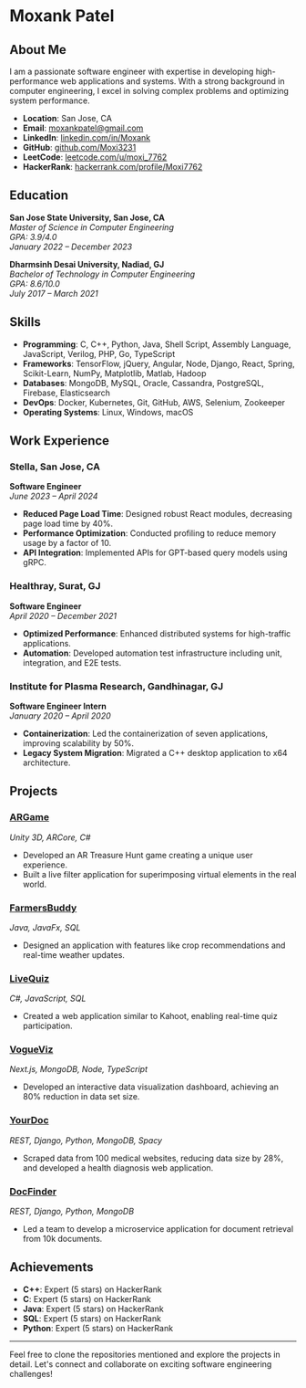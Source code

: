 # Moxank Patel


## About Me
I am a passionate software engineer with expertise in developing high-performance web applications and systems. With a strong background in computer engineering, I excel in solving complex problems and optimizing system performance.

- **Location**: San Jose, CA
- **Email**: moxankpatel@gmail.com
- **LinkedIn**: [linkedin.com/in/Moxank](https://www.linkedin.com/in/Moxank/)
- **GitHub**: [github.com/Moxi3231](https://github.com/Moxi3231)
- **LeetCode**: [leetcode.com/u/moxi_7762](https://leetcode.com/u/moxi_7762/)
- **HackerRank**: [hackerrank.com/profile/Moxi7762](https://www.hackerrank.com/profile/Moxi7762)

## Education

**San Jose State University, San Jose, CA**  
*Master of Science in Computer Engineering*  
*GPA: 3.9/4.0*  
*January 2022 – December 2023*

**Dharmsinh Desai University, Nadiad, GJ**  
*Bachelor of Technology in Computer Engineering*  
*GPA: 8.6/10.0*  
*July 2017 – March 2021*

## Skills

- **Programming**: C, C++, Python, Java, Shell Script, Assembly Language, JavaScript, Verilog, PHP, Go, TypeScript
- **Frameworks**: TensorFlow, jQuery, Angular, Node, Django, React, Spring, Scikit-Learn, NumPy, Matplotlib, Matlab, Hadoop
- **Databases**: MongoDB, MySQL, Oracle, Cassandra, PostgreSQL, Firebase, Elasticsearch
- **DevOps**: Docker, Kubernetes, Git, GitHub, AWS, Selenium, Zookeeper
- **Operating Systems**: Linux, Windows, macOS

## Work Experience

### Stella, San Jose, CA
**Software Engineer**  
*June 2023 – April 2024*
- **Reduced Page Load Time**: Designed robust React modules, decreasing page load time by 40%.
- **Performance Optimization**: Conducted profiling to reduce memory usage by a factor of 10.
- **API Integration**: Implemented APIs for GPT-based query models using gRPC.

### Healthray, Surat, GJ
**Software Engineer**  
*April 2020 – December 2021*
- **Optimized Performance**: Enhanced distributed systems for high-traffic applications.
- **Automation**: Developed automation test infrastructure including unit, integration, and E2E tests.

### Institute for Plasma Research, Gandhinagar, GJ
**Software Engineer Intern**  
*January 2020 – April 2020*
- **Containerization**: Led the containerization of seven applications, improving scalability by 50%.
- **Legacy System Migration**: Migrated a C++ desktop application to x64 architecture.

## Projects

### [ARGame](https://github.com/Moxi3231/ARGame)
*Unity 3D, ARCore, C#*
- Developed an AR Treasure Hunt game creating a unique user experience.
- Built a live filter application for superimposing virtual elements in the real world.

### [FarmersBuddy](https://github.com/Moxi3231/FarmerBuddy)
*Java, JavaFx, SQL*
- Designed an application with features like crop recommendations and real-time weather updates.

### [LiveQuiz](https://github.com/Moxi3231/Live_Quiz)
*C#, JavaScript, SQL*
- Created a web application similar to Kahoot, enabling real-time quiz participation.

### [VogueViz](https://github.com/Moxi3231/SenseFashion)
*Next.js, MongoDB, Node, TypeScript*
- Developed an interactive data visualization dashboard, achieving an 80% reduction in data set size.

### [YourDoc](https://github.com/Moxi3231/Your_Doc)
*REST, Django, Python, MongoDB, Spacy*
- Scraped data from 100 medical websites, reducing data size by 28%, and developed a health diagnosis web application.

### [DocFinder](https://github.com/KashyapTamakuwala/Cmpe-297-LSH-Project)
*REST, Django, Python, MongoDB*
- Led a team to develop a microservice application for document retrieval from 10k documents.

## Achievements

- **C++**: Expert (5 stars) on HackerRank
- **C**: Expert (5 stars) on HackerRank
- **Java**: Expert (5 stars) on HackerRank
- **SQL**: Expert (5 stars) on HackerRank
- **Python**: Expert (5 stars) on HackerRank

---

Feel free to clone the repositories mentioned and explore the projects in detail. Let's connect and collaborate on exciting software engineering challenges!

